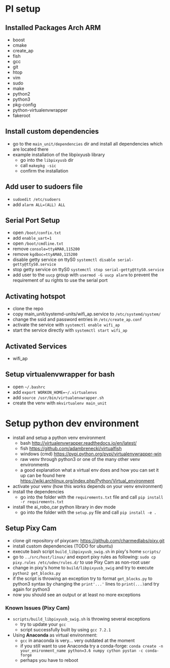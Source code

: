 # PI setup
## Installed Packages Arch ARM
- boost
- cmake
- create_ap
- fish
- gcc
- git
- htop
- vim
- sudo
- make
- python2
- python3
- pkg-config
- python-virtualenvwrapper
- fakeroot

## Install custom dependencies
- go to the `main_unit/dependencies` dir and install all dependencies which are located there
- example installation of the libpixyusb library
  - go into the `libpixyusb` dir 
  - call `makepkg -sic`
  - confirm the installation

## Add user to sudoers file
- `sudoedit /etc/sudoers`
- add `alarm ALL=(ALL) ALL`

## Serial Port Setup
- open `/boot/confix.txt`
- add `enable_uart=1`
- open `/boot/cmdline.txt`
- remove `console=ttyAMA0,115200`
- remove `kgdboc=ttyAMA0,115200`
- disable getty service on ttyS0 `systemctl disable serial-getty@ttyS0.service`
- stop getty service on ttyS0 `systemctl stop serial-getty@ttyS0.service`
- add user to the `uucp` group with `usermod -G uucp alarm` to prevent the requirement of su rights to use the serial port

## Activating hotspot
- clone the repo
- copy main_unit/systemd-units/wifi_ap.service to `/etc/systemd/system/`
- change the ssid and password entries in `/etc/create_ap.conf` 
- activate the service with `systemctl enable wifi_ap`
- start the service directly with `systemctl start wifi_ap`

## Activated Services
- wifi_ap

## Setup virtualenvwrapper for bash
- open `~/.bashrc`
- add `export WORKON_HOME=~/.virtualenvs`
- add `source /usr/bin/virtualenvwrapper.sh`
- create the venv with `mkvirtualenv main_unit`

# Setup python dev environment
- install and setup a python venv environment
  - bash <http://virtualenvwrapper.readthedocs.io/en/latest/>
  - fish <https://github.com/adambrenecki/virtualfish>
  - windows (cmd) <https://pypi.python.org/pypi/virtualenvwrapper-win>
  - raw venv through python3 or one of the many other venv environments
  - a good explanation what a virtual env does and how you can set it up can be found here
    <https://wiki.archlinux.org/index.php/Python/Virtual_environment>
- activate your venv (how this works depends on your venv environment)
- install the dependencies
  - go into the folder with the `requirements.txt` file and call `pip install -r requirements.txt`
- install the ai_robo_car python library in dev mode
  - go into the folder with the `setup.py` file and call `pip install -e .`

## Setup Pixy Cam
 - clone git repository of pixycam: https://github.com/charmedlabs/pixy.git
 - install custom dependencies (TODO for ubuntu)
 - execute bash script `build_libpixyusb_swig.sh` in pixy's home `scripts/`
 - go to `../src/host/linux/` and export pixy rules as following: `sudo cp pixy.rules /etc/udev/rules.d/` to use Pixy Cam as non-root user
 - change in pixy's home to `build/libpixyusb_swig` and try to execute `python2 get_blocks.py`
 - if the script is throwing an exception try to format `get_blocks.py` to python3 syntax by changing the `print'...'` lines to `print(...)`and try again for python3
 - now you should see an output or at least no more exceptions
### Known Issues (Pixy Cam)
 - `scripts/build_libpixyusb_swig.sh` is throwing several exceptions
	 - try to update your `gcc`
	 - script successfully built by using `gcc 7.2.1` 
 - Using **Anaconda** as virtual environment:
	 - `gcc` in anaconda is very... very outdated at the moment
	 - if you still want to use Anaconda try a conda-forge: `conda create -n your_enironment_name python=3.6 numpy cython pystan -c conda-forge`
	 - perhaps you have to reboot
